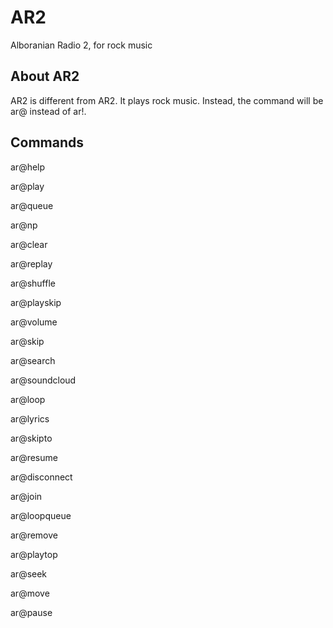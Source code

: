 # AR2
Alboranian Radio 2, for rock music

## About AR2
AR2 is different from AR2. It plays rock music. Instead, the command will be ar@ instead of ar!.

## Commands
ar@help

ar@play

ar@queue

ar@np

ar@clear

ar@replay

ar@shuffle

ar@playskip

ar@volume

ar@skip

ar@search

ar@soundcloud

ar@loop

ar@lyrics

ar@skipto

ar@resume

ar@disconnect

ar@join

ar@loopqueue

ar@remove

ar@playtop

ar@seek

ar@move

ar@pause

